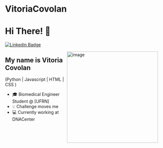 # VitoriaCovolan
<h1>Hi There! 👋</h1>

[![Linkedin Badge](https://img.shields.io/badge/-LinkedIn-6633cc?style=flat-square&logo=Linkedin&logoColor=white&link=https://www.linkedin.com/in/fernanda-kipper-5958a61a9/)](https://www.linkedin.com/in/vitoria-stoffel-covolan-b22a6721b/)

<img align="right" alt="image" src="./.jpg"  width="300px"/>

## My name is Vitoria Covolan
(Python | Javascript | HTML | CSS ) 
- 🎓 Biomedical Engineer Student @ [UFRN]
- 💡 Challenge moves me
- 💻 Currently working at DNACenter

<div align="left">  
 </div>
